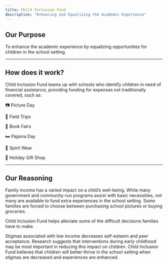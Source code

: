 ```yaml
---
title: Child Inclusion Fund
description: "Enhancing and Equalizing the Academic Experience"
---
```


## Our Purpose

To enhance the academic experience by equalizing opportunities for children in the school setting.

---

## How does it work?

Child Inclusion Fund teams up with schools who identify children in need of financial assistance, providing funding for expenses not traditionally covered, such as:

📷 Picture Day

🚌 Field Trips

📕 Book Fairs

🛏 Pajama Day

👕 Spirit Wear

🎁 Holiday Gift Shop

---

## Our Reasoning

Family income has a varied impact on a child’s well-being.
While many government and community-run programs assist with basic necessities, not many are available to fund extra experiences in the school setting.
Some families are forced to choose between purchasing school pictures or buying groceries.

Child Inclusion Fund helps alleviate some of the difficult decisions families have to make.

Stigmas associated with low income decreases self-esteem and peer acceptance.
Research suggests that interventions during early childhood may be most important in reducing this impact on children.
Child Inclusion Fund believes that children will better thrive in the school setting when stigmas are decreased and experiences are enhanced.

